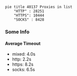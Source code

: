 
```mermaid
pie title 40137 Proxies in list
    "HTTP" : 28251
    "HTTPS": 10444
    "SOCKS" : 8428
```

### Some Info
#### Average Timeout

- mixed: 4.0s
- http: 2.2s
- https: 8.2s
- socks: 6.5s